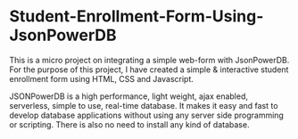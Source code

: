 # Student-Enrollment-Form-Using-JsonPowerDB
This is a micro project on integrating a simple web-form with JsonPowerDB. For the purpose of this project, I have created a simple &amp; interactive student enrollment form using HTML, CSS and Javascript. 

JSONPowerDB is a high performance, light weight, ajax enabled, serverless, simple to use, real-time database. It makes it easy and fast to develop database applications without using any server side programming or scripting. There is also no need to install any kind of database.

